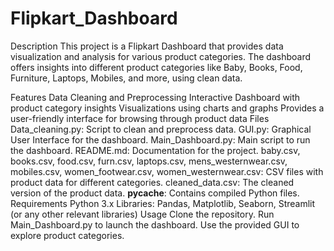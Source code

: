 # Flipkart_Dashboard

Description
This project is a Flipkart Dashboard that provides data visualization and analysis for various product categories. The dashboard offers insights into different product categories like Baby, Books, Food, Furniture, Laptops, Mobiles, and more, using clean data.

Features
Data Cleaning and Preprocessing
Interactive Dashboard with product category insights
Visualizations using charts and graphs
Provides a user-friendly interface for browsing through product data
Files
Data_cleaning.py: Script to clean and preprocess data.
GUI.py: Graphical User Interface for the dashboard.
Main_Dashboard.py: Main script to run the dashboard.
README.md: Documentation for the project.
baby.csv, books.csv, food.csv, furn.csv, laptops.csv, mens_westernwear.csv, mobiles.csv, women_footwear.csv, women_westernwear.csv: CSV files with product data for different categories.
cleaned_data.csv: The cleaned version of the product data.
__pycache__: Contains compiled Python files.
Requirements
Python 3.x
Libraries: Pandas, Matplotlib, Seaborn, Streamlit (or any other relevant libraries)
Usage
Clone the repository.
Run Main_Dashboard.py to launch the dashboard.
Use the provided GUI to explore product categories.

